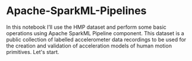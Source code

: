# Apache-SparkML-Pipelines
In this notebook I’ll use the HMP dataset and perform some basic operations using Apache SparkML Pipeline component. This dataset is a public collection of labelled accelerometer data recordings to be used for the creation and validation of acceleration models of human motion primitives. Let's start.
